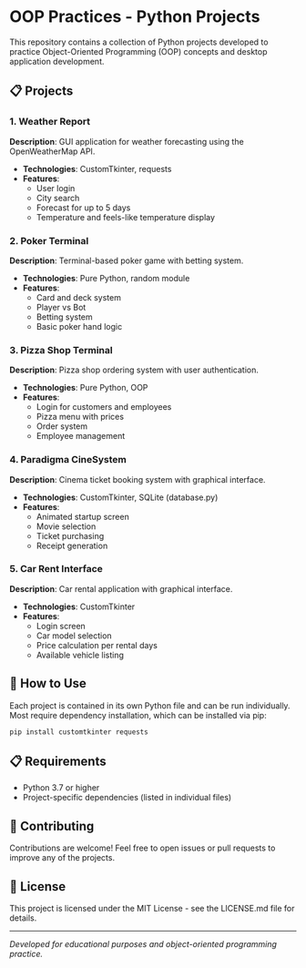 # OOP Practices - Python Projects

This repository contains a collection of Python projects developed to practice Object-Oriented Programming (OOP) concepts and desktop application development.

## 📋 Projects

### 1. Weather Report
**Description**: GUI application for weather forecasting using the OpenWeatherMap API.

- **Technologies**: CustomTkinter, requests
- **Features**:
  - User login
  - City search
  - Forecast for up to 5 days
  - Temperature and feels-like temperature display

### 2. Poker Terminal
**Description**: Terminal-based poker game with betting system.

- **Technologies**: Pure Python, random module
- **Features**:
  - Card and deck system
  - Player vs Bot
  - Betting system
  - Basic poker hand logic

### 3. Pizza Shop Terminal
**Description**: Pizza shop ordering system with user authentication.

- **Technologies**: Pure Python, OOP
- **Features**:
  - Login for customers and employees
  - Pizza menu with prices
  - Order system
  - Employee management

### 4. Paradigma CineSystem
**Description**: Cinema ticket booking system with graphical interface.

- **Technologies**: CustomTkinter, SQLite (database.py)
- **Features**:
  - Animated startup screen
  - Movie selection
  - Ticket purchasing
  - Receipt generation

### 5. Car Rent Interface
**Description**: Car rental application with graphical interface.

- **Technologies**: CustomTkinter
- **Features**:
  - Login screen
  - Car model selection
  - Price calculation per rental days
  - Available vehicle listing

## 🚀 How to Use

Each project is contained in its own Python file and can be run individually. Most require dependency installation, which can be installed via pip:

```bash
pip install customtkinter requests
```

## 📋 Requirements

- Python 3.7 or higher
- Project-specific dependencies (listed in individual files)

## 🤝 Contributing

Contributions are welcome! Feel free to open issues or pull requests to improve any of the projects.

## 📄 License

This project is licensed under the MIT License - see the LICENSE.md file for details.

---

*Developed for educational purposes and object-oriented programming practice.*
